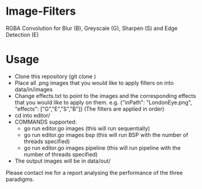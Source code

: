 # Image-Filters

RGBA Convolution for Blur (B), Greyscale (G), Sharpen (S) and Edge Detection (E)

# Usage

- Clone this repository (git clone <clone link>)
- Place all .png images that you would like to apply filters on into data/in/images
- Change effects.txt to point to the images and the corresponding effects that you would like to apply on them.
  e.g. {"inPath": "LondonEye.png", "effects": ["G","E","S","B"]} (The filters are applied in order)
- cd into editor/
- COMMANDS supported:
  - go run editor.go images (this will run sequentially)
  - go run editor.go images bsp <num threads> (this will run BSP with the number of threads specified)
  - go run editor.go images pipeline <num threads> (this will run pipeline with the number of threads specified)
- The output images will be in data/out/

Please contact me for a report analysing the performance of the three paradigms.
